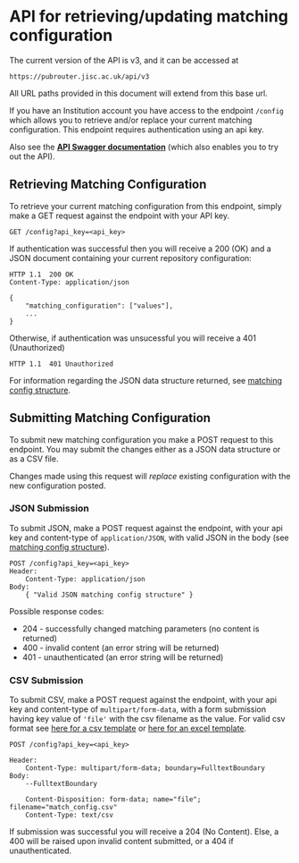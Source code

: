 # API for retrieving/updating matching configuration

The current version of the API is v3, and it can be accessed at

    https://pubrouter.jisc.ac.uk/api/v3

All URL paths provided in this document will extend from this base url.

If you have an Institution account you have access to the endpoint `/config` which allows you to retrieve and/or replace your current matching configuration. This endpoint requires authentication using an api key.

Also see the **[API Swagger documentation](https://jisc-services.github.io/Public-Documentation/)** (which also enables you to try out the API).

## Retrieving Matching Configuration

To retrieve your current matching configuration from this endpoint, simply make a GET request against the endpoint with your API key.

    GET /config?api_key=<api_key>

If authentication was successful then you will receive a 200 (OK) and a JSON document containing your current repository configuration:

    HTTP 1.1  200 OK
    Content-Type: application/json

    {
        "matching_configuration": ["values"],
        ...
    }

Otherwise, if authentication was unsucessful you will receive a 401 (Unauthorized) 


    HTTP 1.1  401 Unauthorized


For information regarding the JSON data structure returned, see [matching config structure](./MatchingConfig.md).

## Submitting Matching Configuration

To submit new matching configuration you make a POST request to this endpoint. You may submit the changes either as a JSON data structure or as a CSV file.

Changes made using this request will *replace* existing configuration with the new configuration posted.

### JSON Submission

To submit JSON, make a POST request against the endpoint, with your api key and content-type of `application/JSON`, with valid JSON in the body (see [matching config structure](./MatchingConfig.md#retrieved-structure)).

    POST /config?api_key=<api_key>
    Header:
        Content-Type: application/json
    Body:
        { "Valid JSON matching config structure" }

Possible response codes:
* 204 - successfully changed matching parameters (no content is returned)
* 400 - invalid content (an error string will be returned)
* 401 - unauthenticated (an error string will be returned)

### CSV Submission

To submit CSV, make a POST request against the endpoint, with your api key and content-type of `multipart/form-data`, with a form submission having key value of `'file'` with the csv filename as the value. For valid csv format see [here for a csv template](http://pubrouter.jisc.ac.uk/static/csvtemplate.csv) or [here for an excel template](https://pubrouter.jisc.ac.uk/static/csvtemplate_router_matching_params_XLS_FORMAT.xlsx).

    POST /config?api_key=<api_key>

    Header:
        Content-Type: multipart/form-data; boundary=FulltextBoundary
    Body:
        --FulltextBoundary

        Content-Disposition: form-data; name="file"; filename="match_config.csv"
        Content-Type: text/csv

If submission was successful you will receive a 204 (No Content). Else, a 400 will be raised upon invalid content submitted, or a 404 if unauthenticated.

